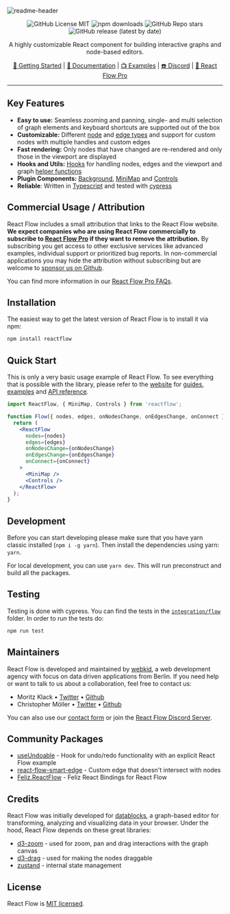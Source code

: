 ![readme-header](https://user-images.githubusercontent.com/3797215/156259138-fb9f59f8-52f2-474a-b78c-6570867e4ead.svg#gh-light-mode-only)

<div align="center">

![GitHub License MIT](https://img.shields.io/github/license/wbkd/react-flow?color=%23ff0072)
![npm downloads](https://img.shields.io/npm/dt/reactflow?color=%23FF0072&label=downloads)
![GitHub Repo stars](https://img.shields.io/github/stars/wbkd/react-flow?color=%23FF0072)
![GitHub release (latest by date)](https://img.shields.io/github/v/release/wbkd/react-flow?color=%23FF0072)

A highly customizable React component for building interactive graphs and node-based editors.

[🚀 Getting Started](https://reactflow.dev/docs/getting-started/installation) | [📖 Documentation](https://reactflow.dev/docs/api/react-flow-props) | [📺 Examples](https://reactflow.dev/docs/examples/overview) | [☎️ Discord](https://discord.gg/RVmnytFmGW) | [💎 React Flow Pro](https://pro.reactflow.dev/pricing)

</div>

---

## Key Features

- **Easy to use:** Seamless zooming and panning, single- and multi selection of graph elements and keyboard shortcuts are supported out of the box
- **Customizable:** Different [node](https://reactflow.dev/docs/api/nodes/node-types) and [edge types](https://reactflow.dev/docs/api/edges/edge-types) and support for custom nodes with multiple handles and custom edges
- **Fast rendering:** Only nodes that have changed are re-rendered and only those in the viewport are displayed
- **Hooks and Utils:** [Hooks](https://reactflow.dev/docs/api/hooks/use-react-flow) for handling nodes, edges and the viewport and graph [helper functions](https://reactflow.dev/docs/api/graph-util-functions)
- **Plugin Components:** [Background](https://reactflow.dev/docs/api/plugin-components/background), [MiniMap](https://reactflow.dev/docs/api/plugin-components/minimap) and [Controls](https://reactflow.dev/docs/api/plugin-components/controls)
- **Reliable**: Written in [Typescript](https://www.typescriptlang.org/) and tested with [cypress](https://www.cypress.io/)

## Commercial Usage / Attribution

React Flow includes a small attribution that links to the React Flow website. **We expect companies who are using React Flow commercially to subscribe to [React Flow Pro](https://pro.reactflow.dev/pricing) if they want to remove the attribution.** By subscribing you get access to other exclusive services like advanced examples, individual support or prioritized bug reports. In non-commercial applications you may hide the attribution without subscribing but are welcome to [sponsor us on Github](https://github.com/sponsors/wbkd).

You can find more information in our [React Flow Pro FAQs](https://pro.reactflow.dev/faq).

## Installation

The easiest way to get the latest version of React Flow is to install it via npm:

```bash
npm install reactflow
```

## Quick Start

This is only a very basic usage example of React Flow. To see everything that is possible with the library, please refer to the [website](https://reactflow.dev) for [guides](https://reactflow.dev/docs/guides/custom-nodes), [examples](https://reactflow.dev/docs/examples/overview) and [API reference](https://reactflow.dev/docs/api/react-flow-props).

```jsx
import ReactFlow, { MiniMap, Controls } from 'reactflow';

function Flow({ nodes, edges, onNodesChange, onEdgesChange, onConnect }) {
  return (
    <ReactFlow
      nodes={nodes}
      edges={edges}
      onNodesChange={onNodesChange}
      onEdgesChange={onEdgesChange}
      onConnect={onConnect}
    >
      <MiniMap />
      <Controls />
    </ReactFlow>
  );
}
```

## Development

Before you can start developing please make sure that you have yarn classic installed (`npm i -g yarn`). Then install the dependencies using yarn: `yarn`.

For local development, you can use `yarn dev`. This will run preconstruct and build all the packages.

## Testing

Testing is done with cypress. You can find the tests in the [`integration/flow`](/cypress/integration/flow) folder. In order to run the tests do:

```sh
npm run test
```

## Maintainers

React Flow is developed and maintained by [webkid](https://webkid.io), a web development agency with focus on data driven applications from Berlin. If you need help or want to talk to us about a collaboration, feel free to contact us:

- Moritz Klack • [Twitter](https://twitter.com/moklick) • [Github](https://github.com/moklick)
- Christopher Möller • [Twitter](https://twitter.com/chrtze) • [Github](https://github.com/chrtze)

You can also use our [contact form](https://pro.reactflow.dev/contact) or join the [React Flow Discord Server](https://discord.gg/Bqt6xrs).

## Community Packages

- [useUndoable](https://github.com/Infinium8/useUndoable) - Hook for undo/redo functionality with an explicit React Flow example
- [react-flow-smart-edge](https://github.com/tisoap/react-flow-smart-edge) - Custom edge that doesn't intersect with nodes
- [Feliz.ReactFlow](https://github.com/tforkmann/Feliz.ReactFlow) - Feliz React Bindings for React Flow

## Credits

React Flow was initially developed for [datablocks](https://datablocks.pro), a graph-based editor for transforming, analyzing and visualizing data in your browser. Under the hood, React Flow depends on these great libraries:

- [d3-zoom](https://github.com/d3/d3-zoom) - used for zoom, pan and drag interactions with the graph canvas
- [d3-drag](https://github.com/d3/d3-drag) - used for making the nodes draggable
- [zustand](https://github.com/pmndrs/zustand) - internal state management

## License

React Flow is [MIT licensed](https://github.com/wbkd/react-flow/blob/main/LICENSE).
